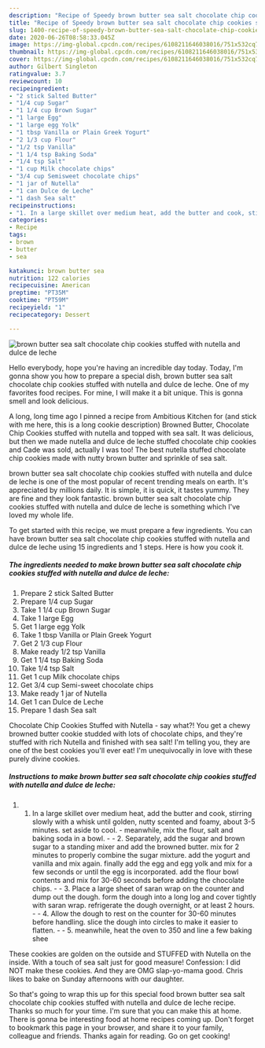 ```yaml
---
description: "Recipe of Speedy brown butter sea salt chocolate chip cookies stuffed with nutella and dulce de leche"
title: "Recipe of Speedy brown butter sea salt chocolate chip cookies stuffed with nutella and dulce de leche"
slug: 1400-recipe-of-speedy-brown-butter-sea-salt-chocolate-chip-cookies-stuffed-with-nutella-and-dulce-de-leche
date: 2020-06-26T08:58:33.045Z
image: https://img-global.cpcdn.com/recipes/6108211646038016/751x532cq70/brown-butter-sea-salt-chocolate-chip-cookies-stuffed-with-nutella-and-dulce-de-leche-recipe-main-photo.jpg
thumbnail: https://img-global.cpcdn.com/recipes/6108211646038016/751x532cq70/brown-butter-sea-salt-chocolate-chip-cookies-stuffed-with-nutella-and-dulce-de-leche-recipe-main-photo.jpg
cover: https://img-global.cpcdn.com/recipes/6108211646038016/751x532cq70/brown-butter-sea-salt-chocolate-chip-cookies-stuffed-with-nutella-and-dulce-de-leche-recipe-main-photo.jpg
author: Gilbert Singleton
ratingvalue: 3.7
reviewcount: 10
recipeingredient:
- "2 stick Salted Butter"
- "1/4 cup Sugar"
- "1 1/4 cup Brown Sugar"
- "1 large Egg"
- "1 large egg Yolk"
- "1 tbsp Vanilla or Plain Greek Yogurt"
- "2 1/3 cup Flour"
- "1/2 tsp Vanilla"
- "1 1/4 tsp Baking Soda"
- "1/4 tsp Salt"
- "1 cup Milk chocolate chips"
- "3/4 cup Semisweet chocolate chips"
- "1 jar of Nutella"
- "1 can Dulce de Leche"
- "1 dash Sea salt"
recipeinstructions:
- "1. In a large skillet over medium heat, add the butter and cook, stirring slowly with a whisk until golden, nutty scented and foamy, about 3-5 minutes. set aside to cool. meanwhile, mix the flour, salt and baking soda in a bowl.  2. Separately, add the sugar and brown sugar to a standing mixer and add the browned butter. mix for 2 minutes to properly combine the sugar mixture. add the yogurt and vanilla and mix again. finally add the egg and egg yolk and mix for a few seconds or until the egg is incorporated. add the flour bowl contents and mix for 30-60 seconds before adding the chocolate chips.  3. Place a large sheet of saran wrap on the counter and dump out the dough. form the dough into a long log and cover tightly with saran wrap. refrigerate the dough overnight, or at least 2 hours.  4. Allow the dough to rest on the counter for 30-60 minutes before handling. slice the dough into circles to make it easier to flatten.  5. meanwhile, heat the oven to 350 and line a few baking shee"
categories:
- Recipe
tags:
- brown
- butter
- sea

katakunci: brown butter sea 
nutrition: 122 calories
recipecuisine: American
preptime: "PT35M"
cooktime: "PT59M"
recipeyield: "1"
recipecategory: Dessert

---
```



![brown butter sea salt chocolate chip cookies stuffed with nutella and dulce de leche](https://img-global.cpcdn.com/recipes/6108211646038016/751x532cq70/brown-butter-sea-salt-chocolate-chip-cookies-stuffed-with-nutella-and-dulce-de-leche-recipe-main-photo.jpg)

Hello everybody, hope you're having an incredible day today. Today, I'm gonna show you how to prepare a special dish, brown butter sea salt chocolate chip cookies stuffed with nutella and dulce de leche. One of my favorites food recipes. For mine, I will make it a bit unique. This is gonna smell and look delicious.

A long, long time ago I pinned a recipe from Ambitious Kitchen for (and stick with me here, this is a long cookie description) Browned Butter, Chocolate Chip Cookies stuffed with nutella and topped with sea salt. It was delicious, but then we made nutella and dulce de leche stuffed chocolate chip cookies and Cade was sold, actually I was too! The best nutella stuffed chocolate chip cookies made with nutty brown butter and sprinkle of sea salt.

brown butter sea salt chocolate chip cookies stuffed with nutella and dulce de leche is one of the most popular of recent trending meals on earth. It's appreciated by millions daily. It is simple, it is quick, it tastes yummy. They are fine and they look fantastic. brown butter sea salt chocolate chip cookies stuffed with nutella and dulce de leche is something which I've loved my whole life.


To get started with this recipe, we must prepare a few ingredients. You can have brown butter sea salt chocolate chip cookies stuffed with nutella and dulce de leche using 15 ingredients and 1 steps. Here is how you cook it.

<!--inarticleads1-->

##### The ingredients needed to make brown butter sea salt chocolate chip cookies stuffed with nutella and dulce de leche:

1. Prepare 2 stick Salted Butter
1. Prepare 1/4 cup Sugar
1. Take 1 1/4 cup Brown Sugar
1. Take 1 large Egg
1. Get 1 large egg Yolk
1. Take 1 tbsp Vanilla or Plain Greek Yogurt
1. Get 2 1/3 cup Flour
1. Make ready 1/2 tsp Vanilla
1. Get 1 1/4 tsp Baking Soda
1. Take 1/4 tsp Salt
1. Get 1 cup Milk chocolate chips
1. Get 3/4 cup Semi-sweet chocolate chips
1. Make ready 1 jar of Nutella
1. Get 1 can Dulce de Leche
1. Prepare 1 dash Sea salt


Chocolate Chip Cookies Stuffed with Nutella - say what?! You get a chewy browned butter cookie studded with lots of chocolate chips, and they&#39;re stuffed with rich Nutella and finished with sea salt! I&#39;m telling you, they are one of the best cookies you&#39;ll ever eat! I&#39;m unequivocally in love with these purely divine cookies. 

<!--inarticleads2-->

##### Instructions to make brown butter sea salt chocolate chip cookies stuffed with nutella and dulce de leche:

1. 1. In a large skillet over medium heat, add the butter and cook, stirring slowly with a whisk until golden, nutty scented and foamy, about 3-5 minutes. set aside to cool. - meanwhile, mix the flour, salt and baking soda in a bowl. -  - 2. Separately, add the sugar and brown sugar to a standing mixer and add the browned butter. mix for 2 minutes to properly combine the sugar mixture. add the yogurt and vanilla and mix again. finally add the egg and egg yolk and mix for a few seconds or until the egg is incorporated. add the flour bowl contents and mix for 30-60 seconds before adding the chocolate chips. -  - 3. Place a large sheet of saran wrap on the counter and dump out the dough. form the dough into a long log and cover tightly with saran wrap. refrigerate the dough overnight, or at least 2 hours. -  - 4. Allow the dough to rest on the counter for 30-60 minutes before handling. slice the dough into circles to make it easier to flatten. -  - 5. meanwhile, heat the oven to 350 and line a few baking shee


These cookies are golden on the outside and STUFFED with Nutella on the inside. With a touch of sea salt just for good measure! Confession: I did NOT make these cookies. And they are OMG slap-yo-mama good. Chris likes to bake on Sunday afternoons with our daughter. 

So that's going to wrap this up for this special food brown butter sea salt chocolate chip cookies stuffed with nutella and dulce de leche recipe. Thanks so much for your time. I'm sure that you can make this at home. There is gonna be interesting food at home recipes coming up. Don't forget to bookmark this page in your browser, and share it to your family, colleague and friends. Thanks again for reading. Go on get cooking!
